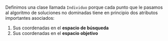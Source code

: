Definimos una clase llamada `Individuo` porque cada punto que le pasamos al algoritmo de soluciones no dominadas tiene en principio dos atributos importantes asociados:

1. Sus coordenadas en el **espacio de búsqueda** 
2. Sus coordenadas en el **espacio objetivo**